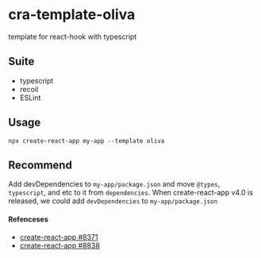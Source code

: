# cra-template-oliva

template for react-hook with typescript

## Suite
- typescript
- recoil
- ESLint

## Usage

```
npx create-react-app my-app --template oliva
```

## Recommend

Add devDependencies to `my-app/package.json` and move `@types`, `typescript`, and etc to it from `dependencies`.
When create-react-app v4.0 is released, we could add `devDependencies` to `my-app/package.json`

#### Refenceses

- [create-react-app #8371](https://github.com/facebook/create-react-app/issues/8371)
- [create-react-app #8838](https://github.com/facebook/create-react-app/pull/8838)
